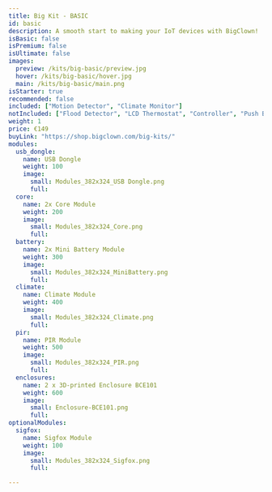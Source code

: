 ```yaml
---
title: Big Kit - BASIC
id: basic
description: A smooth start to making your IoT devices with BigClown!
isBasic: false
isPremium: false
isUltimate: false
images:
  preview: /kits/big-basic/preview.jpg
  hover: /kits/big-basic/hover.jpg
  main: /kits/big-basic/main.png
isStarter: true
recommended: false
included: ["Motion Detector", "Climate Monitor"]
notIncluded: ["Flood Detector", "LCD Thermostat", "Controller", "Push Button"]
weight: 1
price: €149
buyLink: "https://shop.bigclown.com/big-kits/"
modules:
  usb_dongle:
    name: USB Dongle
    weight: 100
    image:
      small: Modules_382x324_USB Dongle.png
      full:
  core:
    name: 2x Core Module
    weight: 200
    image:
      small: Modules_382x324_Core.png
      full:
  battery:
    name: 2x Mini Battery Module
    weight: 300
    image:
      small: Modules_382x324_MiniBattery.png
      full:
  climate:
    name: Climate Module
    weight: 400
    image:
      small: Modules_382x324_Climate.png
      full:
  pir:
    name: PIR Module
    weight: 500
    image:
      small: Modules_382x324_PIR.png
      full:
  enclosures:
    name: 2 x 3D-printed Enclosure BCE101
    weight: 600
    image:
      small: Enclosure-BCE101.png
      full:
optionalModules:
  sigfox:
    name: Sigfox Module
    weight: 100
    image:
      small: Modules_382x324_Sigfox.png
      full:

---
```

